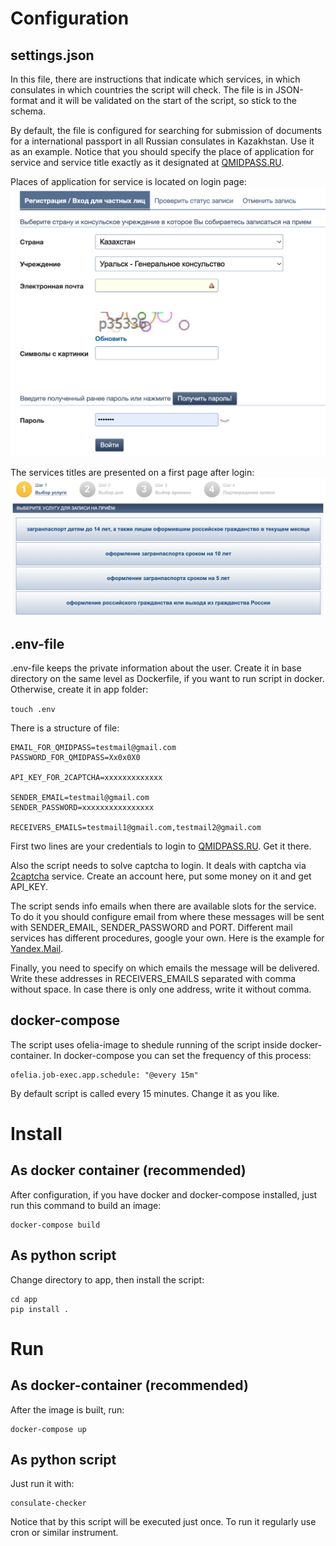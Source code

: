 # Configuration

## settings.json

In this file, there are instructions that indicate which services, in which consulates in which countries the script will check. The file is in JSON-format and it will be validated on the start of the script, so stick to the schema.

By default, the file is configured for searching for submission of documents for a international passport in all Russian consulates in Kazakhstan. Use it as an example. Notice that you should specify the place of application for service and service title exactly as it designated at [QMIDPASS.RU](https://q.midpass.ru/).

Places of application for service is located on login page:
![places of application](./1.png)

The services titles are presented on a first page after login:
![services](./2.png)

## .env-file

.env-file keeps the private information about the user. Create it in base directory on the same level as Dockerfile, if you want to run script in docker. Otherwise, create it in app folder:

```touch .env```

There is a structure of file:
```
EMAIL_FOR_QMIDPASS=testmail@gmail.com
PASSWORD_FOR_QMIDPASS=Xx0x0X0

API_KEY_FOR_2CAPTCHA=xxxxxxxxxxxxx

SENDER_EMAIL=testmail@gmail.com
SENDER_PASSWORD=xxxxxxxxxxxxxxxx

RECEIVERS_EMAILS=testmail1@gmail.com,testmail2@gmail.com
```

First two lines are your credentials to login to [QMIDPASS.RU](https://q.midpass.ru/). Get it there.

Also the script needs to solve captcha to login. It deals with captcha via [2captcha](2captcha.com) service. Create an account here, put some money on it and get API_KEY.

The script sends info emails when there are available slots for the service. To do it you should configure email from where these messages will be sent with SENDER_EMAIL, SENDER_PASSWORD and PORT. Different mail services has different procedures, google your own. Here is the example for [Yandex.Mail](https://yandex.com/support/mail/mail-clients/others.html).

Finally, you need to specify on which emails the message will be delivered. Write these addresses in RECEIVERS_EMAILS separated with comma without space. In case there is only one address, write it without comma.

## docker-compose

The script uses ofelia-image to shedule running of the script inside docker-container. In docker-compose you can set the frequency of this process:
```
ofelia.job-exec.app.schedule: "@every 15m"
```
By default script is called every 15 minutes. Change it as you like.

# Install

## As docker container (recommended)

After configuration, if you have docker and docker-compose installed, just run this command to build an image:
```
docker-compose build
```

## As python script 

Change directory to app, then install the script:
```
cd app
pip install .
```

# Run

## As docker-container (recommended)

After the image is built, run:
```
docker-compose up
```

## As python script

Just run it with:
```
consulate-checker
```
Notice that by this script will be executed just once. To run it regularly use cron or similar instrument.